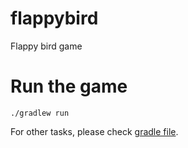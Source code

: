 # flappybird
Flappy bird game 

# Run the game

```
./gradlew run
```

For other tasks, please check [gradle file](desktop/build.gradle).
